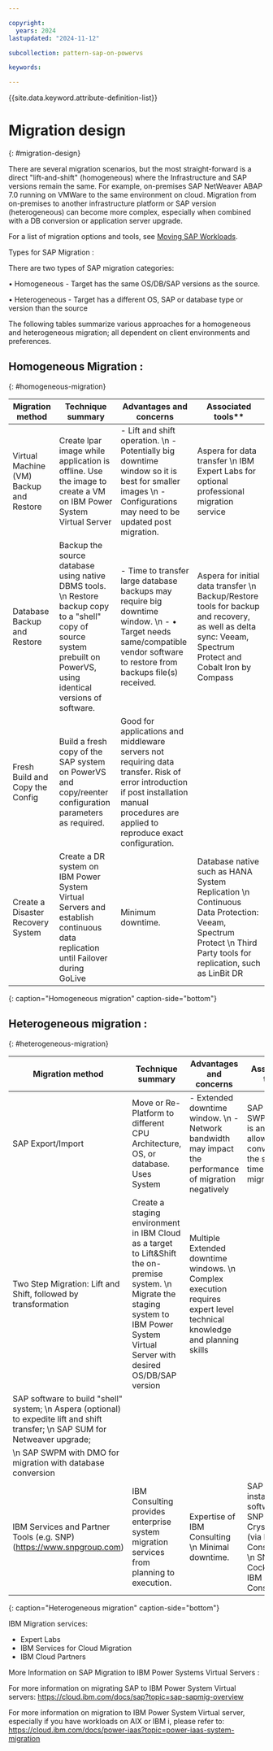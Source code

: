 ```yaml
---

copyright:
  years: 2024
lastupdated: "2024-11-12"

subcollection: pattern-sap-on-powervs

keywords:

---
```


{{site.data.keyword.attribute-definition-list}}

# Migration design
{: #migration-design}

There are several migration scenarios, but the most straight-forward is a
direct "lift-and-shift" (homogeneous) where the Infrastructure and SAP
versions remain the same. For example, on-premises SAP NetWeaver ABAP 7.0
running on VMWare to the same environment on cloud. Migration from
on-premises to another infrastructure platform or SAP version
(heterogeneous) can become more complex, especially when combined with a
DB conversion or application server upgrade.

For a list of migration options and tools, see [Moving SAP Workloads](/docs/sap?topic=sap-faq-moving-sap-workloads#faq-moving-sap-workloads-overview).

Types for SAP Migration : 

There are two types of SAP migration categories:

•	Homogeneous - Target has the same OS/DB/SAP versions as the source.

•	Heterogeneous - Target has a different OS, SAP or database type or version than the source


The following tables summarize various approaches for a homogeneous and
heterogeneous migration; all dependent on client environments and
preferences.

## Homogeneous Migration :
{: #homogeneous-migration}

| Migration method                                       | Technique summary                                                  | Advantages and concerns                                                 | Associated tools**                                                  |
|----|----|----|----|
| Virtual Machine (VM) Backup and Restore                     | Create lpar image while application is offline. Use the image to create a VM on IBM Power System Virtual Server                                                                                  |-	Lift and shift operation. \n  -	Potentially big downtime window so it is best for smaller images \n  -	Configurations may need to be updated post migration. | Aspera for data transfer  \n  IBM Expert Labs for optional professional migration service  |
| Database Backup and Restore                     | Backup the source database using native DBMS tools. \n   Restore backup copy to a "shell" copy of source system prebuilt on PowerVS, using identical versions of software.    |-   Time to transfer large database backups may require big downtime window. \n  -	•	Target needs same/compatible vendor software to restore from backups file(s) received. | Aspera for initial data transfer \n  Backup/Restore tools for backup and recovery, as well as delta sync: Veeam, Spectrum Protect and Cobalt Iron by Compass    |
| Fresh Build and Copy the Config                     | Build a fresh copy of the SAP system on PowerVS and copy/reenter configuration parameters as required.    |Good for applications and middleware servers not requiring data transfer.                                                                                                 Risk of error introduction if post installation manual procedures are applied to reproduce exact configuration. |     |
| Create a Disaster Recovery System                     | Create a DR system on IBM Power System Virtual Servers and establish continuous data replication until Failover during GoLive    |Minimum downtime.  | Database native such as  HANA System Replication  \n  Continuous Data Protection: Veeam, Spectrum Protect \n  Third Party tools for replication, such as LinBit DR     |
{: caption="Homogeneous migration" caption-side="bottom"}

## Heterogeneous migration :
{: #heterogeneous-migration}

| Migration method                                                                    | Technique summary                                                                                                                                   | Advantages and concerns                                                                                           | Associated tools                |
|----|----|----|----|
| SAP Export/Import                       | Move or Re-Platform to different CPU Architecture, OS, or database. Uses System        |-   Extended downtime window.  \n  -  Network bandwidth may impact the performance of migration negatively   | SAP tool SWPM, DMO is an option allowing DB conversion at the same time of migration  |
| Two Step Migration: Lift and Shift, followed by transformation                     | Create a staging environment in IBM Cloud as a target to Lift&Shift  the on-premise system. \n  Migrate the staging system to IBM Power System Virtual Server with desired OS/DB/SAP version  |Multiple Extended downtime windows.  \n   Complex execution requires expert level technical knowledge and planning skills
| SAP software to build "shell" system;  \n Aspera (optional) to expedite lift and shift transfer; \n  SAP SUM for Netweaver upgrade;
\n SAP SWPM with DMO for migration with database conversion  |
| IBM Services and Partner Tools (e.g. SNP)                                                                        (https://www.snpgroup.com)                     | IBM Consulting provides enterprise system migration services from planning to execution.     | Expertise of IBM Consulting  \n  Minimal downtime. | SAP installation software;  \n SNP CrystalBridge (via IBM Consulting); \n SNP Cockpit (via IBM Consulting).  |
{: caption="Heterogeneous migration" caption-side="bottom"}

IBM Migration services:

*	Expert Labs  
* IBM Services for Cloud Migration 
* IBM Cloud Partners 


More Information on SAP Migration to IBM Power Systems Virtual Servers : 

For more information on migrating SAP to IBM Power System Virtual servers: https://cloud.ibm.com/docs/sap?topic=sap-sapmig-overview

For more information on migration to IBM Power System Virtual server, especially if you have workloads on AIX or IBM i, please refer to: 
https://cloud.ibm.com/docs/power-iaas?topic=power-iaas-system-migration
